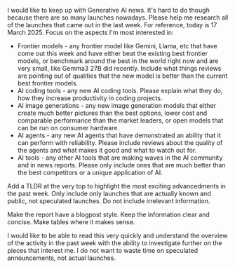I would like to keep up with Generative AI news. It's hard to do though because there are so many launches nowadays. Please help me research all of the launches that came out in the last week. For reference, today is 17 March 2025. Focus on the aspects I'm most interested in:

* Frontier models - any frontier model like Gemini, Llama, etc that have come out this week and have either beat the existing best frontier models, or benchmark around the best in the world right now and are very small, like Gemma3 27B did recently. Include what things reviews are pointing out of qualities that the new model is better than the current best frontier models.
* AI coding tools - any new AI coding tools. Please explain what they do, how they increase productivity in coding projects.
* AI image generations - any new image generation models that either create much better pictures than the best options, lower cost and comparable performance than the market leaders, or open models that can be run on consumer hardware.
* AI agents - any new AI agents that have demonstrated an ability that it can perform with reliability. Please include reviews about the quality of the agents and what makes it good and what to watch out for.
* AI tools - any other AI tools that are making waves in the AI community and in news reports. Please only include ones that are much better than the best competitors or a unique application of AI.

Add a TLDR at the very top to highlight the most exciting advancedments in the past week. Only include only launches that are actually known and public, not speculated launches. Do not include irrelevant information.

Make the report have a blogpost style. Keep the information clear and concise. Make tables where it makes sense.

I would like to be able to read this very quickly and understand the overview of the activity in the past week with the ability to investigate further on the pieces that interest me. I do not want to waste time on speculated announcements, not actual launches.

